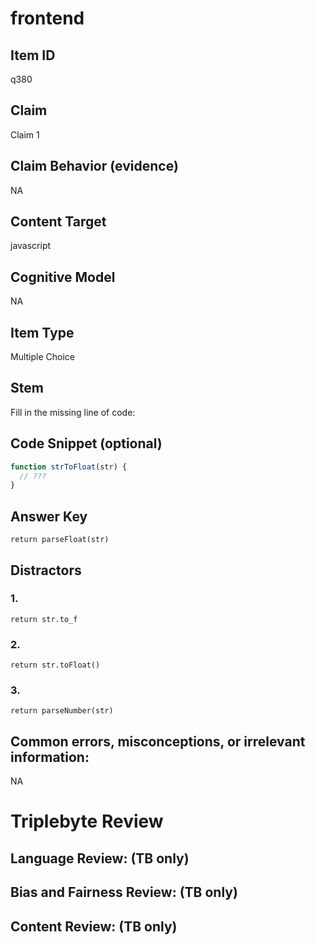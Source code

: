 # frontend

## Item ID
q380

## Claim
Claim 1

## Claim Behavior (evidence)
NA

## Content Target
javascript

## Cognitive Model
NA

## Item Type
Multiple Choice

## Stem
Fill in the missing line of code:

## Code Snippet (optional)
```javascript
function strToFloat(str) {
  // ???
}
```

## Answer Key
`return parseFloat(str)`

## Distractors

### 1.
`return str.to_f`

### 2.
`return str.toFloat()`

### 3.
`return parseNumber(str)`

## Common errors, misconceptions, or irrelevant information:
NA

# Triplebyte Review


## Language Review: (TB only)


## Bias and Fairness Review: (TB only)


## Content Review: (TB only)

